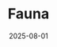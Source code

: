 ---
date: 2025-08-01
featured_image: IMG_2525.jpg
title: Fauna
#type: gallery
sort_by: Name
resources:
  - src: IMG_0930.jpg
    title: Sparrow on plant - Bergen
  - src: IMG_1201.jpg
    title: Urban Crow - Bergen
  - src: IMG_3417.jpg
    title: Swan portrait - Bergen
  - src: IMG_2524.jpg
    title: Trio of swans - Bergen
  - src: IMG_2525.jpg
    title: Duck spreading its' wings - Bergen
  - src: IMG_2138.jpg
    title: Wet pigeon - Bergen
  - src: IMG_4029.jpg
    title: Crow lifting off - Bergen
  - src: IMG_6664.jpg
    title: Duckies in water - Bergen 
---
